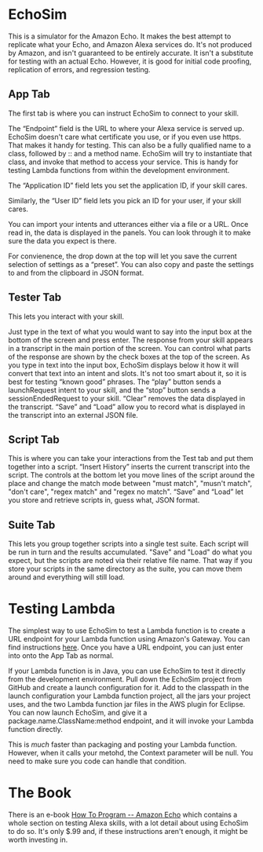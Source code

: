 EchoSim
=======

This is a simulator for the Amazon Echo. It makes the best attempt to replicate what your Echo, and Amazon Alexa services do. It's not produced by Amazon, and isn't guaranteed to be entirely accurate. It isn't a substitute for testing with an actual Echo. However, it is good for initial code proofing, replication of errors, and regression testing.

App Tab
-------
The first tab is where you can instruct EchoSim to connect to your skill.

The “Endpoint” field is the URL to where your Alexa service is served up. EchoSim doesn't care what certificate you use,
or if you even use https. That makes it handy for testing. This can also be a fully qualified name to a class, followed by :: and a method name. EchoSim will try to instantiate that class, and invoke that method to access your service. This is handy for testing Lambda functions from within the development environment.

The “Application ID” field lets you set the application ID, if your skill cares.

Similarly, the “User ID” field lets you pick an ID for your user, if your skill cares.

You can import your intents and utterances either via a file or a URL. Once read in, the data is displayed in the panels. You can look through it to make sure the data you expect is there.

For convienence, the drop down at the top will let you save the current selection of settings as a “preset”.
You can also copy and paste the settings to and from the clipboard in JSON format.

Tester Tab
----------

This lets you interact with your skill.

Just type in the text of what you would want to say into the input box at the bottom of the screen and press enter. The response from your skill appears in a transcript in the main portion of the screen.
You can control what parts of the response are shown by the check boxes at the top of the screen.
As you type in text into the input box, EchoSim displays below it how it will convert that text into an intent and slots. It's not too smart about it, so it is best for testing “known good” phrases.
The “play” button sends a launchRequest intent to your skill, and the “stop” button sends a sessionEndedRequest to your skill. “Clear” removes the data displayed in the transcript.
“Save” and “Load” allow you to record what is displayed in the transcript into an external JSON file.

Script Tab
----------

This is where you can take your interactions from the Test tab and put them together into a script. “Insert History” inserts the current transcript into the script. The controls at the bottom let you move lines of the script around the place and change the match mode between "must match", "musn't match", "don't care", "regex match" and "regex no match".
“Save” and “Load” let you store and retrieve scripts in, guess what, JSON format.

Suite Tab
----------

This lets you group together scripts into a single test suite. Each script will be run in turn and the results accumulated.
"Save" and "Load" do what you expect, but the scripts are noted via their relative file name. That way if you store your scripts in the same directory as the suite, you can move them around and everything will still load.

Testing Lambda
==============

The simplest way to use EchoSim to test a Lambda function is to create a URL endpoint for your Lambda function using Amazon's Gateway. You can find instructions [here](http://docs.aws.amazon.com/apigateway/latest/developerguide/getting-started.html). Once you have a URL endpoint, you can just enter into onto the App Tab as normal.

If your Lambda function is in Java, you can use EchoSim to test it directly from the development environment. Pull down
the EchoSim project from GitHub and create a launch configuration for it. Add to the classpath in the launch configuration
your Lambda function project, all the jars your project uses, and the two Lambda function jar files in the AWS plugin
for Eclipse. You can now launch EchoSim, and give it a package.name.ClassName:method endpoint, and it will invoke your
Lambda function directly.

This is *much* faster than packaging and posting your Lambda function. However, when it calls your metohd, the Context
parameter will be null. You need to make sure you code can handle that condition.

The Book
========

There is an e-book [How To Program -- Amazon Echo](http://www.amazon.com/How-Program-Amazon-Echo-Development-ebook/dp/B011J6AP26)
which contains a whole section on testing Alexa skills, with a lot detail about using EchoSim to do so. It's only $.99 and,
if these instructions aren't enough, it might be worth investing in.

